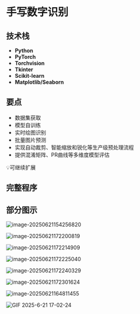 # 手写数字识别

<MyGlobalComponent />

## 技术栈
- **Python**
- **PyTorch**
- **Torchvision**
- **Tkinter**
- **Scikit-learn**
- **Matplotlib/Seaborn**

## 要点

- 数据集获取
- 模型自训练
- 实时绘图识别
- 批量图片预测
- 实现自动裁剪、智能缩放和锐化等生产级预处理流程
- 提供混淆矩阵、PR曲线等多维度模型评估

💡可继续扩展

## 完整程序

<PaymentButton :productId="191" />

## 部分图示
![image-20250621154256820](http://cdn.qiniu.liyansheng.top/img/image-20250621154256820.png?watermark/4/text/5pyo5a2Q56m66Ze0/fontsize/400/fill/Z3JheQ==/dissolve/50/rotate/30/uw/180/uh/180/resize/1)

![image-20250621172200819](http://cdn.qiniu.liyansheng.top/img/image-20250621172200819.png?watermark/4/text/5pyo5a2Q56m66Ze0/fontsize/400/fill/Z3JheQ==/dissolve/50/rotate/30/uw/180/uh/180/resize/1)

![image-20250621172214909](http://cdn.qiniu.liyansheng.top/img/image-20250621172214909.png?watermark/4/text/5pyo5a2Q56m66Ze0/fontsize/400/fill/Z3JheQ==/dissolve/50/rotate/30/uw/180/uh/180/resize/1)

![image-20250621172225040](http://cdn.qiniu.liyansheng.top/img/image-20250621172225040.png?watermark/4/text/5pyo5a2Q56m66Ze0/fontsize/400/fill/Z3JheQ==/dissolve/50/rotate/30/uw/180/uh/180/resize/1)

![image-20250621172240329](http://cdn.qiniu.liyansheng.top/img/image-20250621172240329.png?watermark/4/text/5pyo5a2Q56m66Ze0/fontsize/400/fill/Z3JheQ==/dissolve/50/rotate/30/uw/180/uh/180/resize/1)

![image-20250621172301624](http://cdn.qiniu.liyansheng.top/img/image-20250621172301624.png?watermark/4/text/5pyo5a2Q56m66Ze0/fontsize/400/fill/Z3JheQ==/dissolve/50/rotate/30/uw/180/uh/180/resize/1)


![image-20250621164811455](http://cdn.qiniu.liyansheng.top/img/image-20250621164811455.png?watermark/4/text/5pyo5a2Q56m66Ze0/fontsize/400/fill/Z3JheQ==/dissolve/50/rotate/30/uw/180/uh/180/resize/1)


![GIF 2025-6-21 17-02-24](http://cdn.qiniu.liyansheng.top/img/GIF%202025-6-21%2017-02-24.gif)
